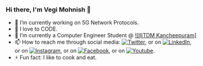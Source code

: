 ### Hi there, I'm Vegi Mohnish 👋

- 🔭 I’m currently working on 5G Network Protocols.
- 🔭 I love to CODE.
- 🌱 I’m currently a Computer Engineer Student @ [![IIITDM Kancheepuram]][2]
- 📫 How to reach me through social media: [![Twitter][3.2]][4], or on [![LinkedIn][1.2]][1], or on [![Instagram][2.2]][3], or on [![Facebook][5.2]][5], or on [![Youtube][4.2]][6].
- ⚡ Fun fact: I like to cook and eat.

[1.2]: https://img.shields.io/badge/linkedin-%230077B5.svg?&style=for-the-badge&logo=linkedin&logoColor=white
[2.2]: https://img.shields.io/badge/instagram-%23E4405F.svg?&style=for-the-badge&logo=instagram&logoColor=white
[3.2]: https://img.shields.io/badge/twitter-%231DA1F2.svg?&style=for-the-badge&logo=twitter&logoColor=white
[4.2]: https://img.shields.io/badge/youtube-%23FF0000.svg?&style=for-the-badge&logo=youtube&logoColor=white"
[5.2]: https://img.shields.io/badge/facebook-%231877F2.svg?&style=for-the-badge&logo=facebook&logoColor=white

[1]: https://www.linkedin.com/in/vegi-mohnish-885b2514a/
[2]: http://iiitdm.ac.in/
[3]: https://www.instagram.com/mohnish_vegi/
[4]: https://twitter.com/MohnishVegi
[5]: https://www.facebook.com/mohnish.vegi/
[6]: https://www.youtube.com/channel/UCCDEMksPpkAQUFUcGYhEWmw/featured?view_as=subscriber

